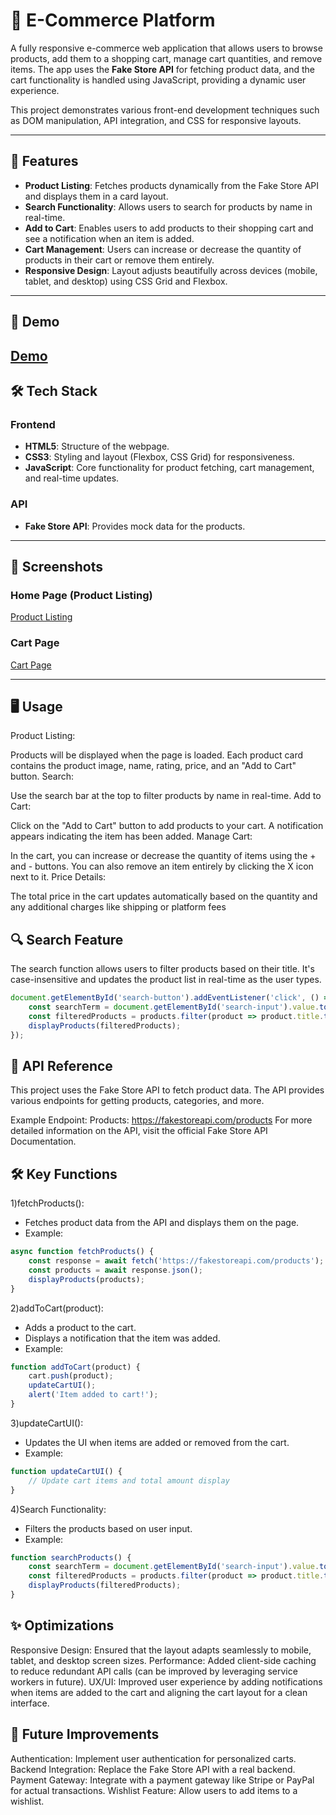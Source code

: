 # 🛒 E-Commerce Platform

A fully responsive e-commerce web application that allows users to browse products, add them to a shopping cart, manage cart quantities, and remove items. The app uses the **Fake Store API** for fetching product data, and the cart functionality is handled using JavaScript, providing a dynamic user experience.

This project demonstrates various front-end development techniques such as DOM manipulation, API integration, and CSS for responsive layouts.

---

## 🌟 Features
- **Product Listing**: Fetches products dynamically from the Fake Store API and displays them in a card layout.
- **Search Functionality**: Allows users to search for products by name in real-time.
- **Add to Cart**: Enables users to add products to their shopping cart and see a notification when an item is added.
- **Cart Management**: Users can increase or decrease the quantity of products in their cart or remove them entirely.
- **Responsive Design**: Layout adjusts beautifully across devices (mobile, tablet, and desktop) using CSS Grid and Flexbox.

---

## 🚀 Demo
[Demo](https://drive.google.com/file/d/1HJ-KYi98Nm9-1Vlta7WQ79JTyG9N7vt9/view?usp=sharing) 
---

## 🛠️ Tech Stack

### Frontend
- **HTML5**: Structure of the webpage.
- **CSS3**: Styling and layout (Flexbox, CSS Grid) for responsiveness.
- **JavaScript**: Core functionality for product fetching, cart management, and real-time updates.

### API
- **Fake Store API**: Provides mock data for the products.

---

## 📸 Screenshots

### Home Page (Product Listing)
[Product Listing](https://drive.google.com/file/d/1nYDXgeDHkBNODdrj4Wa0x6Ag7snjd16i/view)

### Cart Page
[Cart Page](https://drive.google.com/file/d/1ISNGEdyV7TUp5K1AEd306E0f1Q7hccMW/view?usp=sharing)

---


## 🖥️ Usage
Product Listing:

Products will be displayed when the page is loaded.
Each product card contains the product image, name, rating, price, and an "Add to Cart" button.
Search:

Use the search bar at the top to filter products by name in real-time.
Add to Cart:

Click on the "Add to Cart" button to add products to your cart.
A notification appears indicating the item has been added.
Manage Cart:

In the cart, you can increase or decrease the quantity of items using the + and - buttons.
You can also remove an item entirely by clicking the X icon next to it.
Price Details:

The total price in the cart updates automatically based on the quantity and any additional charges like shipping or platform fees

## 🔍 Search Feature
The search function allows users to filter products based on their title. It's case-insensitive and updates the product list in real-time as the user types.
```javascript
document.getElementById('search-button').addEventListener('click', () => {
    const searchTerm = document.getElementById('search-input').value.toLowerCase();
    const filteredProducts = products.filter(product => product.title.toLowerCase().includes(searchTerm));
    displayProducts(filteredProducts);
});
```
## 📡 API Reference
This project uses the Fake Store API to fetch product data. The API provides various endpoints for getting products, categories, and more.

Example Endpoint:
Products: https://fakestoreapi.com/products
For more detailed information on the API, visit the official Fake Store API Documentation.

## 🛠️ Key Functions

1)fetchProducts():
* Fetches product data from the API and displays them on the page.
* Example:
```javascript
async function fetchProducts() {
    const response = await fetch('https://fakestoreapi.com/products');
    const products = await response.json();
    displayProducts(products);
}
```
2)addToCart(product):

* Adds a product to the cart.
* Displays a notification that the item was added.
* Example:
```javascript
function addToCart(product) {
    cart.push(product);
    updateCartUI();
    alert('Item added to cart!');
}
```
3)updateCartUI():

* Updates the UI when items are added or removed from the cart.
* Example:
```javascript
function updateCartUI() {
    // Update cart items and total amount display
}
```
4)Search Functionality:
* Filters the products based on user input.
* Example:
```javascript
function searchProducts() {
    const searchTerm = document.getElementById('search-input').value.toLowerCase();
    const filteredProducts = products.filter(product => product.title.toLowerCase().includes(searchTerm));
    displayProducts(filteredProducts);
}
```
## ✨ Optimizations
Responsive Design: Ensured that the layout adapts seamlessly to mobile, tablet, and desktop screen sizes.
Performance: Added client-side caching to reduce redundant API calls (can be improved by leveraging service workers in future).
UX/UI: Improved user experience by adding notifications when items are added to the cart and aligning the cart layout for a clean interface.

## 🌱 Future Improvements
Authentication: Implement user authentication for personalized carts.
Backend Integration: Replace the Fake Store API with a real backend.
Payment Gateway: Integrate with a payment gateway like Stripe or PayPal for actual transactions.
Wishlist Feature: Allow users to add items to a wishlist.

